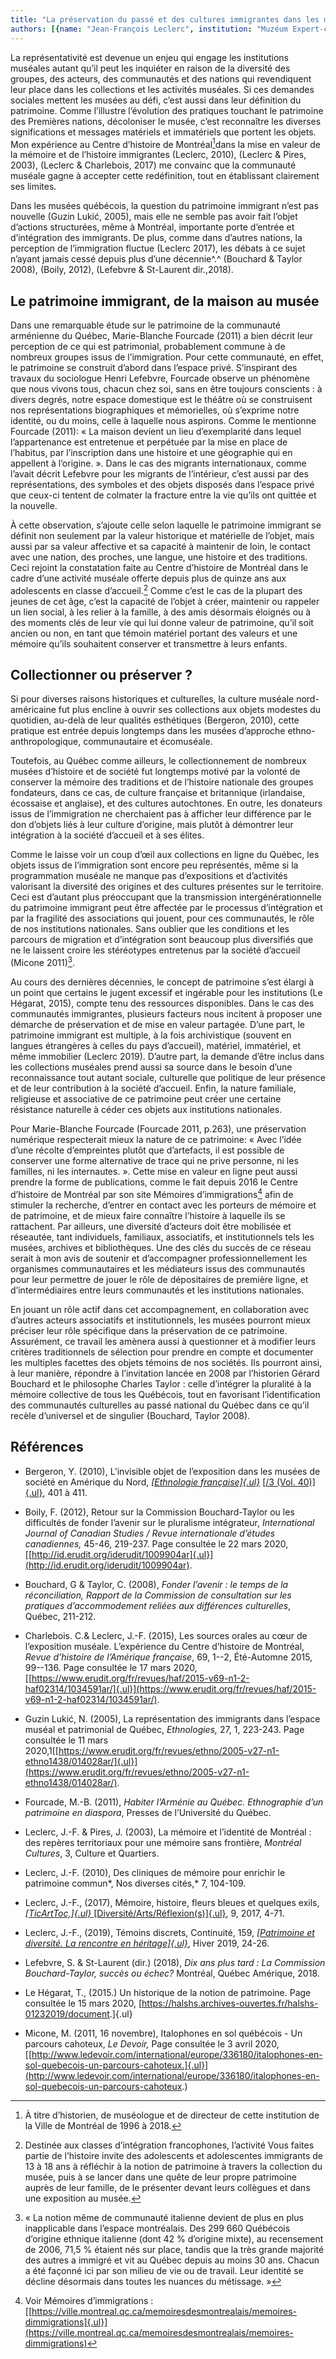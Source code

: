 ```yaml
---
title: "La préservation du passé et des cultures immigrantes dans les musées : une définition du patrimoine à repenser"
authors: [{name: "Jean-François Leclerc", institution: "Muzéum Expert-conseil – Montréal, Québec (Canada)"}]
---
```


La représentativité est devenue un enjeu qui engage les institutions
muséales autant qu’il peut les inquiéter en raison de la diversité des
groupes, des acteurs, des communautés et des nations qui revendiquent
leur place dans les collections et les activités muséales. Si ces
demandes sociales mettent les musées au défi, c’est aussi dans leur
définition du patrimoine. Comme l’illustre l’évolution des pratiques
touchant le patrimoine des Premières nations, décoloniser le musée,
c’est reconnaître les diverses significations et messages matériels et
immatériels que portent les objets. Mon expérience au Centre d’histoire
de Montréal[^1]dans la mise en valeur de la mémoire et de l’histoire
immigrantes (Leclerc, 2010), (Leclerc & Pires, 2003), (Leclerc &
Charlebois, 2017) me convainc que la communauté muséale gagne à accepter
cette redéfinition, tout en établissant clairement ses limites.

Dans les musées québécois, la question du patrimoine immigrant n’est pas
nouvelle (Guzin Lukić, 2005), mais elle ne semble pas avoir fait l’objet
d’actions structurées, même à Montréal, importante porte d’entrée et
d’intégration des immigrants. De plus, comme dans d’autres nations, la
perception de l’immigration fluctue (Leclerc 2017), les débats à ce
sujet n’ayant jamais cessé depuis plus d’une décennie^.^ (Bouchard &
Taylor 2008), (Boily, 2012), (Lefebvre & St-Laurent dir.,2018).

## Le patrimoine immigrant, de la maison au musée

Dans une remarquable étude sur le patrimoine de la communauté arménienne
du Québec, Marie-Blanche Fourcade (2011) a bien décrit leur perception
de ce qui est patrimonial, probablement commune à de nombreux groupes
issus de l’immigration. Pour cette communauté, en effet, le patrimoine
se construit d’abord dans l’espace privé. S’inspirant des travaux du
sociologue Henri Lefebvre, Fourcade observe un phénomène que nous vivons
tous, chacun chez soi, sans en être toujours conscients : à divers
degrés, notre espace domestique est le théâtre où se construisent nos
représentations biographiques et mémorielles, où s’exprime notre
identité, ou du moins, celle à laquelle nous aspirons. Comme le
mentionne Fourcade (2011): « La maison devient un lieu d’exemplarité
dans lequel l’appartenance est entretenue et perpétuée par la mise en
place de l’habitus, par l’inscription dans une histoire et une
géographie qui en appellent à l’origine. ». Dans le cas des migrants
internationaux, comme l’avait décrit Lefebvre pour les migrants de
l’intérieur, c’est aussi par des représentations, des symboles et des
objets disposés dans l’espace privé que ceux-ci tentent de colmater la
fracture entre la vie qu’ils ont quittée et la nouvelle.

À cette observation, s’ajoute celle selon laquelle le patrimoine
immigrant se définit non seulement par la valeur historique et
matérielle de l’objet, mais aussi par sa valeur affective et sa capacité
à maintenir de loin, le contact avec une nation, des proches, une
langue, une histoire et des traditions. Ceci rejoint la constatation
faite au Centre d’histoire de Montréal dans le cadre d’une activité
muséale offerte depuis plus de quinze ans aux adolescents en classe
d’accueil.[^2] Comme c’est le cas de la plupart des jeunes de cet âge,
c’est la capacité de l’objet à créer, maintenir ou rappeler un lien
social, à les relier à la famille, à des amis désormais éloignés ou à
des moments clés de leur vie qui lui donne valeur de patrimoine, qu’il
soit ancien ou non, en tant que témoin matériel portant des valeurs et
une mémoire qu’ils souhaitent conserver et transmettre à leurs enfants.

## Collectionner ou préserver ?

Si pour diverses raisons historiques et culturelles, la culture muséale
nord-américaine fut plus encline à ouvrir ses collections aux objets
modestes du quotidien, au-delà de leur qualités esthétiques (Bergeron,
2010), cette pratique est entrée depuis longtemps dans les musées
d’approche ethno-anthropologique, communautaire et écomuséale.

Toutefois, au Québec comme ailleurs, le collectionnement de nombreux
musées d’histoire et de société fut longtemps motivé par la volonté de
conserver la mémoire des traditions et de l’histoire nationale des
groupes fondateurs, dans ce cas, de culture française et britannique
(irlandaise, écossaise et anglaise), et des cultures autochtones. En
outre, les donateurs issus de l’immigration ne cherchaient pas à
afficher leur différence par le don d’objets liés à leur culture
d’origine, mais plutôt à démontrer leur intégration à la société
d’accueil et à ses élites.

Comme le laisse voir un coup d’œil aux collections en ligne du Québec,
les objets issus de l’immigration sont encore peu représentés, même si
la programmation muséale ne manque pas d’expositions et d’activités
valorisant la diversité des origines et des cultures présentes sur le
territoire. Ceci est d’autant plus préoccupant que la transmission
intergénérationnelle du patrimoine immigrant peut être affectée par le
processus d’intégration et par la fragilité des associations qui jouent,
pour ces communautés, le rôle de nos institutions nationales. Sans
oublier que les conditions et les parcours de migration et d’intégration
sont beaucoup plus diversifiés que ne le laissent croire les stéréotypes
entretenus par la société d’accueil (Micone 2011)[^3].

Au cours des dernières décennies, le concept de patrimoine s’est élargi
à un point que certains le jugent excessif et ingérable pour les
institutions (Le Hégarat, 2015), compte tenu des ressources disponibles.
Dans le cas des communautés immigrantes, plusieurs facteurs nous
incitent à proposer une démarche de préservation et de mise en valeur
partagée. D’une part, le patrimoine immigrant est multiple, à la fois
archivistique (souvent en langues étrangères à celles du pays
d’accueil), matériel, immatériel, et même immobilier (Leclerc 2019).
D’autre part, la demande d’être inclus dans les collections muséales
prend aussi sa source dans le besoin d’une reconnaissance tout autant
sociale, culturelle que politique de leur présence et de leur
contribution à la société d’accueil. Enfin, la nature familiale,
religieuse et associative de ce patrimoine peut créer une certaine
résistance naturelle à céder ces objets aux institutions nationales.

Pour Marie-Blanche Fourcade (Fourcade 2011, p.263), une préservation
numérique respecterait mieux la nature de ce patrimoine: « Avec l’idée
d’une récolte d’empreintes plutôt que d’artefacts, il est possible de
conserver une forme alternative de trace qui ne prive personne, ni les
familles, ni les internautes. ». Cette mise en valeur en ligne peut
aussi prendre la forme de publications, comme le fait depuis 2016 le
Centre d’histoire de Montréal par son site Mémoires d’immigrations[^4]
afin de stimuler la recherche, d’entrer en contact avec les porteurs de
mémoire et de patrimoine, et de mieux faire connaître l’histoire à
laquelle ils se rattachent. Par ailleurs, une diversité d’acteurs doit
être mobilisée et réseautée, tant individuels, familiaux, associatifs,
et institutionnels tels les musées, archives et bibliothèques. Une des
clés du succès de ce réseau serait à mon avis de soutenir et
d’accompagner professionnellement les organismes communautaires et les
médiateurs issus des communautés pour leur permettre de jouer le rôle de
dépositaires de première ligne, et d’intermédiaires entre leurs
communautés et les institutions nationales.

En jouant un rôle actif dans cet accompagnement, en collaboration avec
d’autres acteurs associatifs et institutionnels, les musées pourront
mieux préciser leur rôle spécifique dans la préservation de ce
patrimoine. Assurément, ce travail les amènera aussi à questionner et à
modifier leurs critères traditionnels de sélection pour prendre en
compte et documenter les multiples facettes des objets témoins de nos
sociétés. Ils pourront ainsi, à leur manière, répondre à l’invitation
lancée en 2008 par l’historien Gérard Bouchard et le philosophe Charles
Taylor : celle d’intégrer la pluralité à la mémoire collective de tous
les Québécois, tout en favorisant l’identification des communautés
culturelles au passé national du Québec dans ce qu’il recèle d’universel
et de singulier (Bouchard, Taylor 2008).

## Références

- Bergeron, Y. (2010), L’invisible objet de l’exposition dans les
  musées de société en Amérique du Nord, [*[Ethnologie
  française]{.ul}*](https://www.cairn.info/revue-ethnologie-francaise.htm) [[/3
  (Vol.
  40)]{.ul}](https://www.cairn.info/revue-ethnologie-francaise-2010-3.htm),
  401 à 411.
- Boily, F. (2012), Retour sur la Commission Bouchard-Taylor ou les
  difficultés de fonder l’avenir sur le pluralisme intégrateur,
  *International Journal of Canadian Studies / Revue internationale
  d’études canadiennes,* 45-46, 219-237. Page consultée le 22 mars 2020,
  [[http://id.erudit.org/iderudit/1009904ar]{.ul}](http://id.erudit.org/iderudit/1009904ar).

- Bouchard, G & Taylor, C. (2008), *Fonder l’avenir : le temps de la
  réconciliation, Rapport de la Commission de consultation sur les
  pratiques d’accommodement reliées aux différences culturelles*,
  Québec, 211-212.

- Charlebois. C.& Leclerc, J.-F. (2015), Les sources orales au cœur de
  l’exposition muséale. L’expérience du Centre d’histoire de Montréal,
  *Revue d’histoire de l’Amérique française*, 69, 1--2, Été-Automne
  2015, 99--136. Page consultée le 17 mars 2020,
  [[https://www.erudit.org/fr/revues/haf/2015-v69-n1-2-haf02314/1034591ar/]{.ul}](https://www.erudit.org/fr/revues/haf/2015-v69-n1-2-haf02314/1034591ar/).

- Guzin Lukić, N. (2005), La représentation des immigrants dans l’espace
  muséal et patrimonial de Québec, *Ethnologies,* 27, 1, 223-243. Page
  consultée le 11 mars
  2020,1[[https://www.erudit.org/fr/revues/ethno/2005-v27-n1-ethno1438/014028ar/]{.ul}](https://www.erudit.org/fr/revues/ethno/2005-v27-n1-ethno1438/014028ar/).

- Fourcade, M.-B. (2011), *Habiter l’Arménie au Québec. Ethnographie
  d’un patrimoine en diaspora*, Presses de l’Université du Québec.

- Leclerc, J.-F. & Pires, J. (2003), La mémoire et l’identité de
  Montréal : des repères territoriaux pour une mémoire sans frontière,
  *Montréal Cultures*, 3, Culture et Quartiers.

- Leclerc, J.-F. (2010), Des cliniques de mémoire pour enrichir le
  patrimoine commun*, Nos diverses cités,* 7, 104-109.

- Leclerc, J.-F., (2017), Mémoire, histoire, fleurs bleues et quelques
  exils, [*[TicArtToc,]{.ul}*
  [Diversité/Arts/Réflexion(s)]{.ul}](https://www.erudit.org/fr/revues/ticarttoc/),
  9, 2017, 4-71.

- Leclerc, J.-F., (2019), Témoins discrets, Continuité, 159,
  [*[Patrimoine et diversité. La rencontre en
  héritage]{.ul}*](https://www.erudit.org/fr/revues/continuite/2019-n159-continuite04263/),
  Hiver 2019, 24-26.

- Lefebvre, S. & St-Laurent (dir.) (2018), *Dix ans plus tard : La
  Commission Bouchard-Taylor, succès ou échec?* Montréal, Québec
  Amérique, 2018.

- Le Hégarat, T., (2015.) Un historique de la notion de patrimoine. Page
  consultée le 15 mars 2020,
  [<https://halshs.archives-ouvertes.fr/halshs-01232019/document>.]{.ul}

- Micone, M. (2011, 16 novembre), Italophones en sol québécois - Un
  parcours cahoteux, *Le Devoir,* Page consultée le 3 avril 2020,
  [[http://www.ledevoir.com/international/europe/336180/italophones-en-sol-quebecois-un-parcours-cahoteux.]{.ul}](http://www.ledevoir.com/international/europe/336180/italophones-en-sol-quebecois-un-parcours-cahoteux.)

[^1]: À titre d’historien, de muséologue et de directeur de cette institution de la Ville de Montréal de 1996 à 2018.

[^2]: Destinée aux classes d’intégration francophones, l’activité Vous faites partie de l’histoire invite des adolescents et adolescentes immigrants de 13 à 18 ans à réfléchir à la notion de patrimoine à travers la collection du musée, puis à se lancer dans une quête de leur propre patrimoine auprès de leur famille, de le présenter devant leurs collègues et dans une exposition au musée.

[^3]: « La notion même de communauté italienne devient de plus en plus inapplicable dans l’espace montréalais. Des 299 660 Québécois d’origine ethnique italienne (dont 42 % d’origine mixte), au recensement de 2006, 71,5 % étaient nés sur place, tandis que la très grande majorité des autres a immigré et vit au Québec depuis au moins 30 ans. Chacun a été façonné ici par son milieu de vie ou de travail. Leur identité se décline désormais dans toutes les nuances du métissage. »

[^4]: Voir Mémoires d’immigrations : [[https://ville.montreal.qc.ca/memoiresdesmontrealais/memoires-dimmigrations]{.ul}](https://ville.montreal.qc.ca/memoiresdesmontrealais/memoires-dimmigrations)
